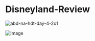 # Disneyland-Review

![abd-na-hdt-day-4-2x1](https://github.com/Kritika97Gaikwad/Disneyland-Review/assets/151272622/32ee8e6c-2d52-470c-bcc9-2d34897a0811)


![image](https://github.com/Kritika97Gaikwad/Disneyland-Review/assets/151272622/efd9bdad-fedd-43df-95b5-a924fb61069c) 
